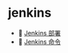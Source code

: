 # jenkins

* 📄 [Jenkins 部署](siyuan://blocks/20231110105237-5vjwl1u)
* 📄 [Jenkins 命令](siyuan://blocks/20231110105237-jzbujv8)

　　‍
